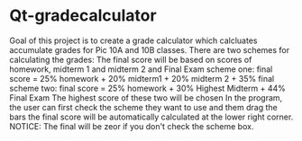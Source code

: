 # Qt-gradecalculator
Goal of this project is to create a grade calculator
which calcluates accumulate grades for Pic 10A and 10B classes.
There are two schemes for calculating the grades:
The final score will be based on scores of homework, midterm 1 and midterm 2 and Final Exam
scheme one: 
final score = 25% homework + 20% midterm1 + 20% midterm 2 + 35% final
scheme two:
final score = 25% homework + 30% Highest Midterm + 44% Final Exam
The highest score of these two will be chosen
In the program, the user can first check the scheme they want to use and them drag the bars
the final score will be automatically calculated at the lower right corner.
NOTICE: The final will be zeor if you don't check the scheme box.
